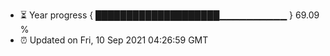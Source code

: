 - ⏳ Year progress { ████████████████████▁▁▁▁▁▁▁▁▁▁ } 69.09 %
- ⏰ Updated on Fri, 10 Sep 2021 04:26:59 GMT

